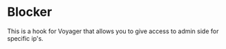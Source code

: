 # Blocker
This is a hook for Voyager that allows you to give access to admin side for specific ip's.
